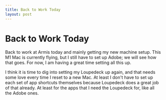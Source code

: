 ```yaml
---
title: Back to Work Today
layout: post
---
```


# Back to Work Today


Back to work at Armis today and mainly getting my new machine setup. This M1 Mac is currently flying, but I still have to set up Adobe; we will see how that goes. For now, I am having a great time setting all this up. 

I think it is time to dig into setting my Loupedeck up again, and that needs some love every time I reset to a new Mac. At least I  don't have to set up each set of app shortcuts themselves because Loupedeck does a great job of that already. At least for the apps that I need the Loupedeck for, like all the Adobe ones.



